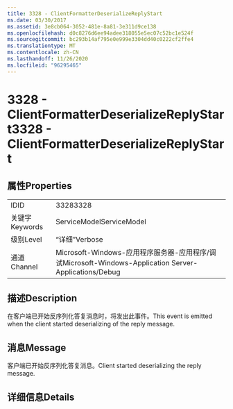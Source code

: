 ```yaml
---
title: 3328 - ClientFormatterDeserializeReplyStart
ms.date: 03/30/2017
ms.assetid: 3e8cb064-3052-481e-8a81-3e311d9ce138
ms.openlocfilehash: d0c8276d6ee94adee318055e5ec07c52bc1e524f
ms.sourcegitcommit: bc293b14af795e0e999e3304dd40c0222cf2ffe4
ms.translationtype: MT
ms.contentlocale: zh-CN
ms.lasthandoff: 11/26/2020
ms.locfileid: "96295465"
---
```

# <a name="3328---clientformatterdeserializereplystart"></a><span data-ttu-id="355d7-102">3328 - ClientFormatterDeserializeReplyStart</span><span class="sxs-lookup"><span data-stu-id="355d7-102">3328 - ClientFormatterDeserializeReplyStart</span></span>

## <a name="properties"></a><span data-ttu-id="355d7-103">属性</span><span class="sxs-lookup"><span data-stu-id="355d7-103">Properties</span></span>  
  
|||  
|-|-|  
|<span data-ttu-id="355d7-104">ID</span><span class="sxs-lookup"><span data-stu-id="355d7-104">ID</span></span>|<span data-ttu-id="355d7-105">3328</span><span class="sxs-lookup"><span data-stu-id="355d7-105">3328</span></span>|  
|<span data-ttu-id="355d7-106">关键字</span><span class="sxs-lookup"><span data-stu-id="355d7-106">Keywords</span></span>|<span data-ttu-id="355d7-107">ServiceModel</span><span class="sxs-lookup"><span data-stu-id="355d7-107">ServiceModel</span></span>|  
|<span data-ttu-id="355d7-108">级别</span><span class="sxs-lookup"><span data-stu-id="355d7-108">Level</span></span>|<span data-ttu-id="355d7-109">“详细”</span><span class="sxs-lookup"><span data-stu-id="355d7-109">Verbose</span></span>|  
|<span data-ttu-id="355d7-110">通道</span><span class="sxs-lookup"><span data-stu-id="355d7-110">Channel</span></span>|<span data-ttu-id="355d7-111">Microsoft-Windows-应用程序服务器-应用程序/调试</span><span class="sxs-lookup"><span data-stu-id="355d7-111">Microsoft-Windows-Application Server-Applications/Debug</span></span>|  
  
## <a name="description"></a><span data-ttu-id="355d7-112">描述</span><span class="sxs-lookup"><span data-stu-id="355d7-112">Description</span></span>  

 <span data-ttu-id="355d7-113">在客户端已开始反序列化答复消息时，将发出此事件。</span><span class="sxs-lookup"><span data-stu-id="355d7-113">This event is emitted when the client started deserializing of the reply message.</span></span>  
  
## <a name="message"></a><span data-ttu-id="355d7-114">消息</span><span class="sxs-lookup"><span data-stu-id="355d7-114">Message</span></span>  

 <span data-ttu-id="355d7-115">客户端已开始反序列化答复消息。</span><span class="sxs-lookup"><span data-stu-id="355d7-115">Client started deserializing the reply message.</span></span>  
  
## <a name="details"></a><span data-ttu-id="355d7-116">详细信息</span><span class="sxs-lookup"><span data-stu-id="355d7-116">Details</span></span>
